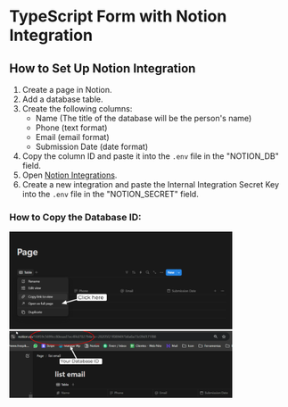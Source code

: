 # TypeScript Form with Notion Integration

## How to Set Up Notion Integration

1. Create a page in Notion.
2. Add a database table.
3. Create the following columns:
    - Name (The title of the database will be the person's name)
    - Phone (text format)
    - Email (email format)
    - Submission Date (date format)
4. Copy the column ID and paste it into the `.env` file in the "NOTION_DB" field.
5. Open [Notion Integrations](https://www.notion.so/my-integrations).
6. Create a new integration and paste the Internal Integration Secret Key into the `.env` file in the "NOTION_SECRET" field.

### How to Copy the Database ID:

<img src="image.png" alt="alt text" width="400" />

<img src="image-1.png" alt="alt text" width="400" />
